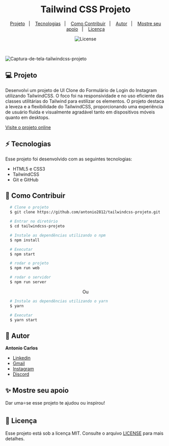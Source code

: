 <h1 align="center"> Tailwind CSS Projeto</h1>

<p align="center">
  <a href="#--projeto">Projeto</a>&nbsp;&nbsp;&nbsp;|&nbsp;&nbsp;&nbsp;
  <a href="#--tecnologias">Tecnologias</a>&nbsp;&nbsp;&nbsp;|&nbsp;&nbsp;&nbsp;
  <a href="#--como-contribuir">Como Contribuir</a>&nbsp;&nbsp;&nbsp;|&nbsp;&nbsp;&nbsp;
  <a href="#--autor">Autor</a>&nbsp;&nbsp;&nbsp;|&nbsp;&nbsp;&nbsp;
  <a href="#--mostre-seu-apoio">Mostre seu apoio</a>&nbsp;&nbsp;&nbsp;|&nbsp;&nbsp;&nbsp;
  <a href="#memo--licença">Licença</a>
</p>

<p align="center">
  <img alt="License" src="https://img.shields.io/static/v1?label=license&message=MIT&color=49AA26&labelColor=000000">
</p>

<br>

![Captura-de-tela-tailwindcss-projeto](https://github.com/user-attachments/assets/39aaecde-6eed-4fbd-b87c-c1132bf19073)


## 💻  Projeto

Desenvolvi um projeto de UI Clone do Formulário de Login do Instagram utilizando TailwindCSS. O foco foi na responsividade e no uso eficiente das classes utilitárias do Tailwind para estilizar os elementos. O projeto destaca a leveza e a flexibilidade do TailwindCSS, proporcionando uma experiência de usuário fluida e visualmente agradável tanto em dispositivos móveis quanto em desktops.

[Visite o projeto online](https://tailwindcss-projeto.vercel.app/)

## ⚡  Tecnologias

Esse projeto foi desenvolvido com as seguintes tecnologias:

- HTML5 e CSS3
- TailwindCSS
- Git e GitHub

## 🤝  Como Contribuir

```bash
  # Clone o projeto
  $ git clone https://github.com/antonio2812/tailwindcss-projeto.git
````

```bash
  # Entrar no diretório
  $ cd tailwindcss-projeto
```

```bash
  # Instale as dependências utilizando o npm
  $ npm install
```

```bash
  # Executar
  $ npm start
```

```bash
  # rodar o projeto
  $ npm run web
```

```bash
  # rodar o servidor
  $ npm run server
```

<p align="center">Ou</p>

```bash
  # Instale as dependências utilizando o yarn
  $ yarn
```

```bash
  # Executar
  $ yarn start
```

## 👤  Autor

**Antonio  Carlos**

* [Linkedin](https://www.linkedin.com/in/antonio-carlos-de-souza-junior/)
* [Gmail](mailto:acarlosdesouzajunior@gmail.com)
* [Instagram](https://www.instagram.com/carlosdesouzajunior.antonio/)
* [Discord](https://discord.com/channels/@me)

## ✨  Mostre seu apoio

Dar uma⭐️se esse projeto te ajudou ou inspirou!

## :memo:  Licença

Esse projeto está sob a licença MIT. Consulte o arquivo <a href="https://github.com/antonio2812/tailwindcss-projeto/blob/main/LICENSE">LICENSE</a> para mais detalhes.
